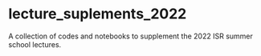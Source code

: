# lecture_suplements_2022
A collection of codes and notebooks to supplement the 2022 ISR summer school lectures.
